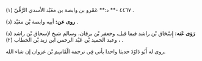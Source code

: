 ٤٤٦٧ -** د:** عَمْرو بن وابصة بن معَبْد الأسدي الرَّقِّيّ (١) .

**روى عن:** أبيه وابصة بْن معَبْد (د) .

**رَوَى عَنه:** إِسْحَاق بْن راشد فيما قيل، وجعفر بْن برقان، وسالم شيخ لإسحاق بْن راشد (د) ، وعبد الحميد بْن عَبْد الرحمن ابن زيد بْن الخطاب (٢) .

روى له أَبُو دَاوُدَ حديثا واحدا يأتي فِي ترجمة الْقَاسِم بْن غزوان إن شاء الله.